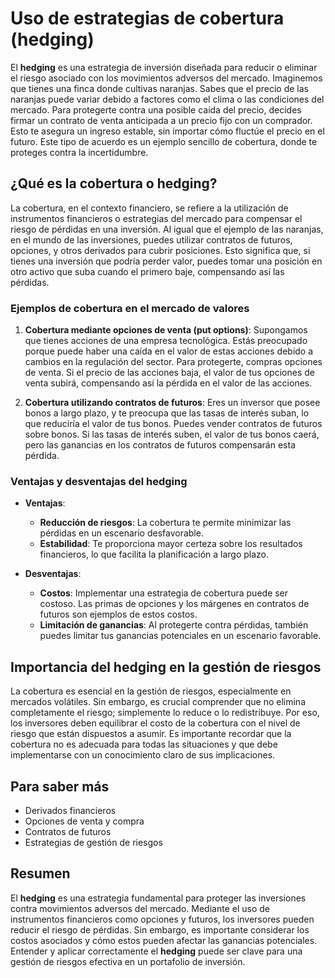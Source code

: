 # Uso de estrategias de cobertura (hedging)

El **hedging** es una estrategia de inversión diseñada para reducir o eliminar el riesgo asociado con los movimientos adversos del mercado. Imaginemos que tienes una finca donde cultivas naranjas. Sabes que el precio de las naranjas puede variar debido a factores como el clima o las condiciones del mercado. Para protegerte contra una posible caída del precio, decides firmar un contrato de venta anticipada a un precio fijo con un comprador. Esto te asegura un ingreso estable, sin importar cómo fluctúe el precio en el futuro. Este tipo de acuerdo es un ejemplo sencillo de cobertura, donde te proteges contra la incertidumbre.

## ¿Qué es la cobertura o **hedging**?

La cobertura, en el contexto financiero, se refiere a la utilización de instrumentos financieros o estrategias del mercado para compensar el riesgo de pérdidas en una inversión. Al igual que el ejemplo de las naranjas, en el mundo de las inversiones, puedes utilizar contratos de futuros, opciones, y otros derivados para cubrir posiciones. Esto significa que, si tienes una inversión que podría perder valor, puedes tomar una posición en otro activo que suba cuando el primero baje, compensando así las pérdidas.

### Ejemplos de cobertura en el mercado de valores

1. **Cobertura mediante opciones de venta (put options)**: Supongamos que tienes acciones de una empresa tecnológica. Estás preocupado porque puede haber una caída en el valor de estas acciones debido a cambios en la regulación del sector. Para protegerte, compras opciones de venta. Si el precio de las acciones baja, el valor de tus opciones de venta subirá, compensando así la pérdida en el valor de las acciones.

2. **Cobertura utilizando contratos de futuros**: Eres un inversor que posee bonos a largo plazo, y te preocupa que las tasas de interés suban, lo que reduciría el valor de tus bonos. Puedes vender contratos de futuros sobre bonos. Si las tasas de interés suben, el valor de tus bonos caerá, pero las ganancias en los contratos de futuros compensarán esta pérdida.

### Ventajas y desventajas del **hedging**

- **Ventajas**:
  - **Reducción de riesgos**: La cobertura te permite minimizar las pérdidas en un escenario desfavorable.
  - **Estabilidad**: Te proporciona mayor certeza sobre los resultados financieros, lo que facilita la planificación a largo plazo.

- **Desventajas**:
  - **Costos**: Implementar una estrategia de cobertura puede ser costoso. Las primas de opciones y los márgenes en contratos de futuros son ejemplos de estos costos.
  - **Limitación de ganancias**: Al protegerte contra pérdidas, también puedes limitar tus ganancias potenciales en un escenario favorable.

## Importancia del **hedging** en la gestión de riesgos

La cobertura es esencial en la gestión de riesgos, especialmente en mercados volátiles. Sin embargo, es crucial comprender que no elimina completamente el riesgo; simplemente lo reduce o lo redistribuye. Por eso, los inversores deben equilibrar el costo de la cobertura con el nivel de riesgo que están dispuestos a asumir. Es importante recordar que la cobertura no es adecuada para todas las situaciones y que debe implementarse con un conocimiento claro de sus implicaciones.

## Para saber más

- Derivados financieros
- Opciones de venta y compra
- Contratos de futuros
- Estrategias de gestión de riesgos

## Resumen

El **hedging** es una estrategia fundamental para proteger las inversiones contra movimientos adversos del mercado. Mediante el uso de instrumentos financieros como opciones y futuros, los inversores pueden reducir el riesgo de pérdidas. Sin embargo, es importante considerar los costos asociados y cómo estos pueden afectar las ganancias potenciales. Entender y aplicar correctamente el **hedging** puede ser clave para una gestión de riesgos efectiva en un portafolio de inversión.